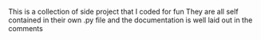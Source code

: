This is a collection of side project that I coded for fun
They are all self contained in their own .py file and the documentation is well laid out in the comments
